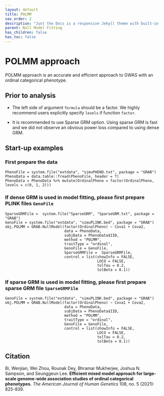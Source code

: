 ```yaml
---
layout: default
title: POLMM
nav_order: 2
description: "Just the Docs is a responsive Jekyll theme with built-in search that is easily customizable and hosted on GitHub Pages."
parent: Null Model Fitting
has_children: false
has_toc: false
---
```


# POLMM approach 
POLMM approach is an accurate and efficient approach to GWAS with an ordinal categorical phenotype.

## Prior to analysis

- The left side of argument ```formula``` should be a factor. We highly recommend users explicitly specify ```levels``` if function ```factor```.

- It is recommended to use Sparse GRM option. Using sparse GRM is fast and we did not observe an obvious power loss compared to using dense GRM.

## Start-up examples

### First prepare the data
```
PhenoFile = system.file("extdata", "simuPHENO.txt", package = "GRAB")
PhenoData = data.table::fread(PhenoFile, header = T)
PhenoData = PhenoData %>% mutate(OrdinalPheno = factor(OrdinalPheno, levels = c(0, 1, 2)))
```

### If dense GRM is used in model fitting, please first prepare PLINK files ```GenoFile```
```
SparseGRMFile =  system.file("SparseGRM", "SparseGRM.txt", package = "GRAB")
GenoFile = system.file("extdata", "simuPLINK.bed", package = "GRAB")
obj.POLMM = GRAB.NullModel(factor(OrdinalPheno) ~ Cova1 + Cova2,
                           data = PhenoData, 
                           subjData = PhenoData$IID, 
                           method = "POLMM", 
                           traitType = "ordinal",
                           GenoFile = GenoFile,
                           SparseGRMFile =  SparseGRMFile,
                           control = list(showInfo = FALSE, 
                                          LOCO = FALSE, 
                                          tolTau = 0.2, 
                                          tolBeta = 0.1))
```

### If sparse GRM is used in model fitting, please first prepare sparse GRM file ```SparseGRMFile```
```
GenoFile = system.file("extdata", "simuPLINK.bed", package = "GRAB")
obj.POLMM = GRAB.NullModel(factor(OrdinalPheno) ~ Cova1 + Cova2,
                           data = PhenoData, 
                           subjData = PhenoData$IID, 
                           method = "POLMM", 
                           traitType = "ordinal",
                           GenoFile = GenoFile,
                           control = list(showInfo = FALSE, 
                                          LOCO = FALSE, 
                                          tolTau = 0.2, 
                                          tolBeta = 0.1))
```

## Citation
Bi, Wenjian, Wei Zhou, Rounak Dey, Bhramar Mukherjee, Joshua N. Sampson, and Seunggeun Lee. **Efficient mixed model approach for large-scale genome-wide association studies of ordinal categorical phenotypes.** *The American Journal of Human Genetics* 108, no. 5 (2021): 825-839.

